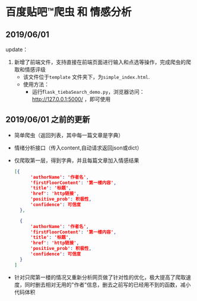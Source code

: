 # 百度贴吧™爬虫 和 情感分析



## 2019/06/01

update：

1. 新增了前端文件，支持直接在前端页面进行输入和点选等操作，完成爬虫的爬取和情感评级
   + 该文件位于`template` 文件夹下，为`simple_index.html`.
   + 使用方法：
     + 运行f`lask_tiebaSearch_demo.py`，浏览器访问：http://127.0.0.1:5000/ ，即可使用





## 2019/06/01 之前的更新

* 简单爬虫（返回列表，其中每一篇文章是字典）

* 情绪分析接口（传入content,自动请求返回json或dict）

* 仅爬取第一层，得到字典，并且每篇文章加入情感结果

  ```json
  [{
  		'authorName': '作者名',
  		'firstFloorContent': '第一楼内容',
  		'title': '标题',
  		'href': 'http链接',
  		'positive_prob': 积极性,
  		'confidence': 可信度
  	},
  
  	{
  		'authorName': '作者名',
  		'firstFloorContent': '第一楼内容',
  		'title': '标题',
  		'href': 'http链接',
  		'positive_prob': 积极性,
  		'confidence': 可信度
  	}
  ]
  ```

* 针对只爬第一楼的情况又重新分析网页做了针对性的优化，极大提高了爬取速度，同时删去相对无用的"作者"信息，删去之前写的已经用不到的函数，减小代码体积